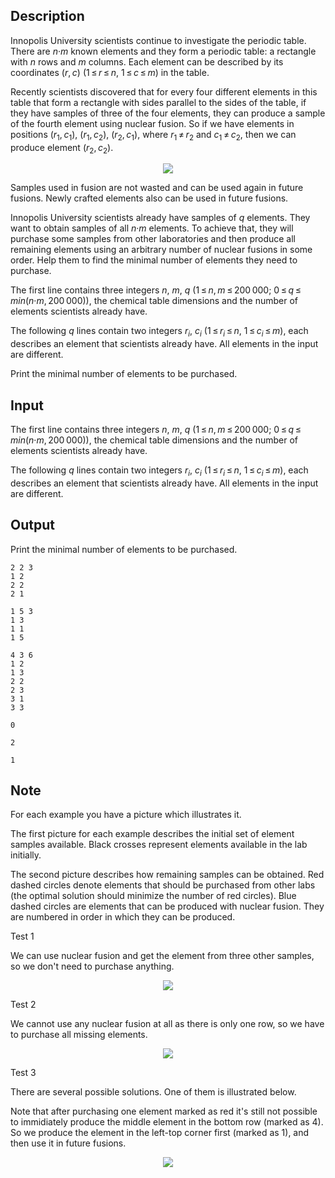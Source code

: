 ## Description

<div><p>Innopolis University scientists continue to investigate the periodic table. There are <span class="tex-span"><i>n</i>·<i>m</i></span> known elements and they form a periodic table: a rectangle with <span class="tex-span"><i>n</i></span> rows and <span class="tex-span"><i>m</i></span> columns. Each element can be described by its coordinates <span class="tex-span">(<i>r</i>, <i>c</i>)</span> (<span class="tex-span">1 ≤ <i>r</i> ≤ <i>n</i></span>, <span class="tex-span">1 ≤ <i>c</i> ≤ <i>m</i></span>) in the table.</p><p>Recently scientists discovered that for every four different elements in this table that form a rectangle with sides parallel to the sides of the table, if they have samples of three of the four elements, they can produce a sample of the fourth element using nuclear fusion. So if we have elements in positions <span class="tex-span">(<i>r</i><sub class="lower-index">1</sub>, <i>c</i><sub class="lower-index">1</sub>)</span>, <span class="tex-span">(<i>r</i><sub class="lower-index">1</sub>, <i>c</i><sub class="lower-index">2</sub>)</span>, <span class="tex-span">(<i>r</i><sub class="lower-index">2</sub>, <i>c</i><sub class="lower-index">1</sub>)</span>, where <span class="tex-span"><i>r</i><sub class="lower-index">1</sub> ≠ <i>r</i><sub class="lower-index">2</sub></span> and <span class="tex-span"><i>c</i><sub class="lower-index">1</sub> ≠ <i>c</i><sub class="lower-index">2</sub></span>, then we can produce element <span class="tex-span">(<i>r</i><sub class="lower-index">2</sub>, <i>c</i><sub class="lower-index">2</sub>)</span>.</p><center> <img class="tex-graphics" src="file://UPLAMcho.png" style="max-width: 100.0%;max-height: 100.0%;"> </center><p>Samples used in fusion are not wasted and can be used again in future fusions. Newly crafted elements also can be used in future fusions.</p><p>Innopolis University scientists already have samples of <span class="tex-span"><i>q</i></span> elements. They want to obtain samples of all <span class="tex-span"><i>n</i>·<i>m</i></span> elements. To achieve that, they will purchase some samples from other laboratories and then produce all remaining elements using an arbitrary number of nuclear fusions in some order. Help them to find the minimal number of elements they need to purchase.</p></div><div class="input-specification"><p>The first line contains three integers <span class="tex-span"><i>n</i></span>, <span class="tex-span"><i>m</i></span>, <span class="tex-span"><i>q</i></span> (<span class="tex-span">1 ≤ <i>n</i>, <i>m</i> ≤ 200 000</span>; <span class="tex-span">0 ≤ <i>q</i> ≤ <i>min</i>(<i>n</i>·<i>m</i>, 200 000)</span>), the chemical table dimensions and the number of elements scientists already have.</p><p>The following <span class="tex-span"><i>q</i></span> lines contain two integers <span class="tex-span"><i>r</i><sub class="lower-index"><i>i</i></sub></span>, <span class="tex-span"><i>c</i><sub class="lower-index"><i>i</i></sub></span> (<span class="tex-span">1 ≤ <i>r</i><sub class="lower-index"><i>i</i></sub> ≤ <i>n</i></span>, <span class="tex-span">1 ≤ <i>c</i><sub class="lower-index"><i>i</i></sub> ≤ <i>m</i></span>), each describes an element that scientists already have. All elements in the input are different.</p></div><div class="output-specification"><p>Print the minimal number of elements to be purchased.</p></div>

## Input

<p>The first line contains three integers <span class="tex-span"><i>n</i></span>, <span class="tex-span"><i>m</i></span>, <span class="tex-span"><i>q</i></span> (<span class="tex-span">1 ≤ <i>n</i>, <i>m</i> ≤ 200 000</span>; <span class="tex-span">0 ≤ <i>q</i> ≤ <i>min</i>(<i>n</i>·<i>m</i>, 200 000)</span>), the chemical table dimensions and the number of elements scientists already have.</p><p>The following <span class="tex-span"><i>q</i></span> lines contain two integers <span class="tex-span"><i>r</i><sub class="lower-index"><i>i</i></sub></span>, <span class="tex-span"><i>c</i><sub class="lower-index"><i>i</i></sub></span> (<span class="tex-span">1 ≤ <i>r</i><sub class="lower-index"><i>i</i></sub> ≤ <i>n</i></span>, <span class="tex-span">1 ≤ <i>c</i><sub class="lower-index"><i>i</i></sub> ≤ <i>m</i></span>), each describes an element that scientists already have. All elements in the input are different.</p>

## Output

<p>Print the minimal number of elements to be purchased.</p>





```input1
2 2 3
1 2
2 2
2 1

```




```input2
1 5 3
1 3
1 1
1 5

```




```input3
4 3 6
1 2
1 3
2 2
2 3
3 1
3 3

```




```output1
0

```




```output2
2

```




```output3
1

```



## Note

<p>For each example you have a picture which illustrates it.</p><p>The first picture for each example describes the initial set of element samples available. Black crosses represent elements available in the lab initially.</p><p>The second picture describes how remaining samples can be obtained. Red dashed circles denote elements that should be purchased from other labs (the optimal solution should minimize the number of red circles). Blue dashed circles are elements that can be produced with nuclear fusion. They are numbered in order in which they can be produced.</p><p><span class="tex-font-style-bf">Test 1</span></p><p>We can use nuclear fusion and get the element from three other samples, so we don't need to purchase anything.</p><center> <img class="tex-graphics" src="file://48aMrm40.png" style="max-width: 100.0%;max-height: 100.0%;"> </center><p><span class="tex-font-style-bf">Test 2</span></p><p>We cannot use any nuclear fusion at all as there is only one row, so we have to purchase all missing elements.</p><center> <img class="tex-graphics" src="file://ZFNC2QSj.png" style="max-width: 100.0%;max-height: 100.0%;"> </center><p><span class="tex-font-style-bf">Test 3</span></p><p>There are several possible solutions. One of them is illustrated below.</p><p>Note that after purchasing one element marked as red it's still not possible to immidiately produce the middle element in the bottom row (marked as 4). So we produce the element in the left-top corner first (marked as 1), and then use it in future fusions.</p><center> <img class="tex-graphics" src="file://CPDZqtw7.png" style="max-width: 100.0%;max-height: 100.0%;"> </center>
